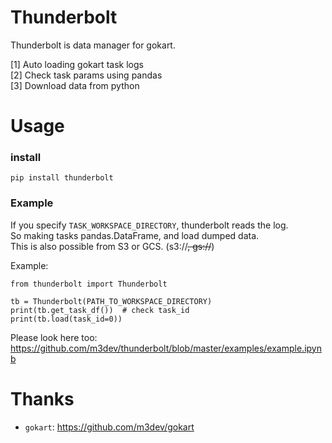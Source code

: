 # Thunderbolt

Thunderbolt is data manager for gokart.

  
 [1] Auto loading gokart task logs  
 [2] Check task params using pandas  
 [3] Download data from python  
  

# Usage

### install
```
pip install thunderbolt
```

### Example

If you specify `TASK_WORKSPACE_DIRECTORY`, thunderbolt reads the log.  
So making tasks pandas.DataFrame, and load dumped data.  
This is also possible from S3 or GCS. (s3://~~, gs://~~)  
  
Example:
```
from thunderbolt import Thunderbolt

tb = Thunderbolt(PATH_TO_WORKSPACE_DIRECTORY)
print(tb.get_task_df())  # check task_id
print(tb.load(task_id=0))
```

Please look here too: https://github.com/m3dev/thunderbolt/blob/master/examples/example.ipynb  
  

# Thanks

- `gokart`: https://github.com/m3dev/gokart
